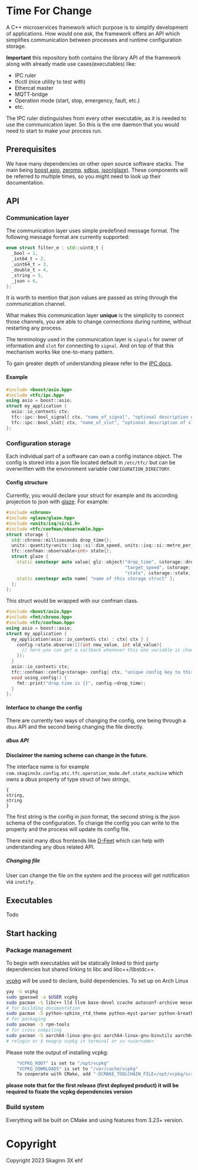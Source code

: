 # Time For Change 

A C++ microservices framework which purpose is to simplify development of applications. 
How would one ask, the framework offers an API which simplifies communication between processes and runtime configuration storage.

**Important** this repository both contains the library API of the framework along with already made use cases(executables) like:
- IPC ruler
- tfcctl (nice utility to test with)
- Ethercat master
- MQTT-bridge
- Operation mode (start, stop, emergency, fault, etc.)
- etc.

The IPC ruler distinguishes from every other executable, as it is needed to use the communication layer. 
So this is the one daemon that you would need to start to make your process run.

## Prerequisites

We have many dependencies on other open source software stacks. 
The main being [boost asio](https://github.com/boostorg/asio), [zeromq](https://github.com/zeromq), [sdbus](https://github.com/systemd/systemd/), [json(glaze)](https://github.com/stephenberry/glaze/).
These components will be referred to multiple times, so you might need to look up their documentation.

## API

### Communication layer
The communication layer uses simple predefined message format.
The following message format are currently supported: 
```C++
enum struct filter_e : std::uint8_t {
  _bool = 1,
  _int64_t = 2,
  _uint64_t = 3,
  _double_t = 4,
  _string = 5,
  _json = 6,
};
```
It is worth to mention that json values are passed as string through the communication channel.

What makes this communication layer **unique** is the simplicity to connect those channels, you are able to change 
connections during runtime, without restarting any process. 

The terminology used in the communication layer is `signals` for owner of information and `slot` for connecting to `signal`. 
And on top of that this mechanism works like one-to-many pattern. 

To gain greater depth of understanding please refer to the [IPC docs](https://skaginn3x.github.io/framework/design/ipc.html).

#### Example

```C++
#include <boost/asio.hpp>
#include <tfc/ipc.hpp>
using asio = boost::asio;
struct my_application {
  asio::io_context& ctx;
  tfc::ipc::bool_signal{ ctx, "name_of_signal", "optional description of signal" };
  tfc::ipc::bool_slot{ ctx, "name_of_slot", "optional description of slot", [](bool new_value){} };
};
```

### Configuration storage

Each individual part of a software can own a config instance object. 
The config is stored into a json file located default in `/etc/tfc/` but can be overwritten with the environment variable `CONFIGURATION_DIRECTORY`.

#### Config structure
Currently, you would declare your struct for example and its according projection to json with [glaze](https://github.com/stephenberry/glaze/). For example:
```C++
#include <chrono>
#include <glaze/glaze.hpp>
#include <units/isq/si/si.h>
#include <tfc/confman/observable.hpp>
struct storage {
  std::chrono::milliseconds drop_time{};
  units::quantity<units::isq::si::dim_speed, units::isq::si::metre_per_second, int32_t> target_speed{};
  tfc::confman::observable<int> state{};
  struct glaze {
    static constexpr auto value{ glz::object("drop_time", &storage::drop_time, "drop time description ...",
                                             "target_speed", &storage::target_speed, "target speed description ...",
                                             "state", &storage::state, "state description ...") };
    static constexpr auto name{ "name of this storage struct" };
  };
};
```
This struct would be wrapped with our confman class.
```C++
#include <boost/asio.hpp>
#include <fmt/chrono.hpp>
#include <tfc/confman.hpp>
using asio = boost::asio;
struct my_application {
  my_application(asio::io_context& ctx) : ctx{ ctx } {
    config->state.observe([](int new_value, int old_value){
      // here you can get a callback whenever this one variable is changed
    });
  }
  asio::io_context& ctx;
  tfc::confman::config<storage> config{ ctx, "unique config key to this process" };
  void using_config() {
    fmt::print("drop time is {}", config->drop_time);
  }
};
```

#### Interface to change the config
There are currently two ways of changing the config, one being through a `dbus` API and the second being changing the file directly.

##### dbus API
**Disclaimer the naming scheme can change in the future.**

The interface name is for example `com.skaginn3x.config.etc.tfc.operation_mode.def.state_machine` which owns a dbus property of type
struct of two strings,
```
{
string,
string
}
```
The first string is the config in json format, the second string is the json schema of the configuration.
To change the config you can write to the property and the process will update its config file.

There exist many dbus frontends like [D-Feet](https://wiki.gnome.org/Apps/DFeet) which can help with understanding any dbus related API.

##### Changing file

User can change the file on the system and the process will get notification via `inotify`.

## Executables

Todo


## Start hacking

### Package management

To begin with executables will be statically linked to third party dependencies but shared linking to libc and libc++/libstdc++.

[vcpkg](https://github.com/microsoft/vcpkg) will be used to declare, build dependencies. To set up on Arch Linux 
```bash
yay -S vcpkg
sudo gpasswd -a $USER vcpkg
sudo pacman -S libc++ lld llvm base-devel ccache autoconf-archive meson gperf
# for building documentation
sudo pacman -S python-sphinx_rtd_theme python-myst-parser python-breathe
# for packaging
sudo pacman -S rpm-tools
# for cross compiling
sudo pacman -S aarch64-linux-gnu-gcc aarch64-linux-gnu-binutils aarch64-linux-gnu-gdb aarch64-linux-gnu-glibc
# relogin or $ newgrp vcpkg in terminal or su <username>
```
Please note the output of installing vcpkg:
```bash
    "VCPKG_ROOT" is set to "/opt/vcpkg"
    "VCPKG_DOWNLOADS" is set to "/var/cache/vcpkg"
    To cooperate with CMake, add "-DCMAKE_TOOLCHAIN_FILE=/opt/vcpkg/scripts/buildsystems/vcpkg.cmake"
```

**please note that for the first release (first deployed product) it will be required to fixate the vcpkg dependencies version**

### Build system

Everything will be built on CMake and using features from 3.23+ version.

# Copyright
Copyright 2023 Skaginn 3X ehf

